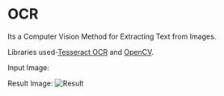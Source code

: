 # OCR
Its a Computer Vision Method for Extracting Text from Images.


Libraries used-<a href="https://github.com/tesseract-ocr/tesseract">Tesseract OCR</a> and <a href="https://github.com/opencv/opencv">OpenCV</a>.


Input Image:



Result Image:
![Result](https://user-images.githubusercontent.com/95025371/146374392-577cfb6b-1756-41aa-a423-a5472b38a553.png)
